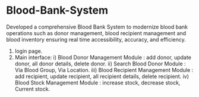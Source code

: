 # Blood-Bank-System
Developed a comprehensive Blood Bank System to modernize blood bank operations such as donor management, blood recipient management and blood inventory ensuring real time accessibility, accuracy, and efficiency.
1) login page.
2) Main interface:
   i) Blood Donor Management Module : add donor, update donor, all donor details, delete donor.
  ii) Search Blood Donor Module : Via Blood Group, Via Location.
 iii) Blood Recipient Management Module : add recipient, update recipient, all recipient details, delete recipient.
  iv) Blood Stock Management Module : increase stock, decrease stock, Current stock.
